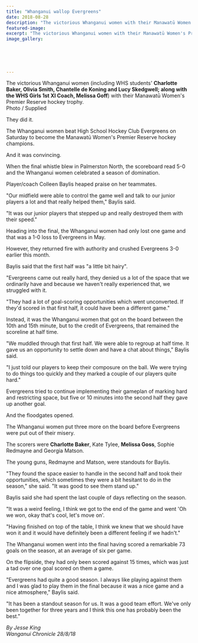 ```yaml
---
title: "Whanganui wallop Evergreens"
date: 2018-08-28
description: "The victorious Whanganui women with their Manawatū Women's Premier Reserve hockey trophy..."
featured-image: 
excerpt: "The victorious Whanganui women with their Manawatū Women's Premier Reserve hockey trophy."
image_gallery:
	
	
	
	
	
---
```


<p><span>The victorious Whanganui women (including WHS students'&nbsp;<strong>Charlotte Baker, Olivia Smith, Chantelle de Koning and Lucy Skedgwell; along with the WHS Girls 1st XI Coach, Melissa Goff</strong>) with their Manawatū Women's Premier Reserve hockey trophy. <br />Photo / Supplied</span></p>
<p class="element element-paragraph">They did it.</p>
<p class="element element-paragraph">The Whanganui women beat High School Hockey Club Evergreens on Saturday to become the Manawatū Women's Premier Reserve hockey champions.</p>
<p class="element element-paragraph">And it was convincing.</p>
<p class="element element-paragraph">When the final whistle blew in Palmerston North, the scoreboard read 5-0 and the Whanganui women celebrated a season of domination.</p>
<p class="element element-paragraph">Player/coach Colleen Baylis heaped praise on her teammates.</p>
<p class="element element-paragraph">"Our midfield were able to control the game well and talk to our junior players a lot and that really helped them," Baylis said.</p>
<p class="element element-paragraph">"It was our junior players that stepped up and really destroyed them with their speed."</p>
<p class="element element-paragraph">Heading into the final, the Whanganui women had only lost one game and that was a 1-0 loss to Evergreens in May.</p>
<p class="element element-paragraph">However, they returned fire with authority and crushed Evergreens 3-0 earlier this month.</p>
<p class="element element-paragraph">Baylis said that the first half was "a little bit hairy".</p>
<p class="element element-paragraph">"Evergreens came out really hard, they denied us a lot of the space that we ordinarily have and because we haven't really experienced that, we struggled with it.</p>
<p class="element element-paragraph">"They had a lot of goal-scoring opportunities which went unconverted. If they'd scored in that first half, it could have been a different game."</p>
<p class="element element-paragraph">Instead, it was the Whanganui women that got on the board between the 10th and 15th minute, but to the credit of Evergreens, that remained the scoreline at half time.</p>
<p class="element element-paragraph">"We muddled through that first half. We were able to regroup at half time. It gave us an opportunity to settle down and have a chat about things," Baylis said.</p>
<p class="element element-paragraph">"I just told our players to keep their composure on the ball. We were trying to do things too quickly and they marked a couple of our players quite hard."</p>
<p class="element element-paragraph">Evergreens tried to continue implementing their gameplan of marking hard and restricting space, but five or 10 minutes into the second half they gave up another goal.</p>
<p class="element element-paragraph">And the floodgates opened.</p>
<p class="element element-paragraph">The Whanganui women put three more on the board before Evergreens were put out of their misery.</p>
<p class="element element-paragraph">The scorers were <strong>Charlotte Baker</strong>, Kate Tylee, <strong>Melissa Goss</strong>, Sophie Redmayne and Georgia Matson.</p>
<p class="element element-paragraph">The young guns, Redmayne and Matson, were standouts for Baylis.</p>
<p class="element element-paragraph">"They found the space easier to handle in the second half and took their opportunities, which sometimes they were a bit hesitant to do in the season," she said. "It was good to see them stand up."</p>
<p class="element element-paragraph">Baylis said she had spent the last couple of days reflecting on the season.</p>
<p class="element element-paragraph">"It was a weird feeling, I think we got to the end of the game and went 'Oh we won, okay that's cool, let's move on'.</p>
<p class="element element-paragraph">"Having finished on top of the table, I think we knew that we should have won it and it would have definitely been a different feeling if we hadn't."</p>
<p class="element element-paragraph">The Whanganui women went into the final having scored a remarkable 73 goals on the season, at an average of six per game.</p>
<p class="element element-paragraph">On the flipside, they had only been scored against 15 times, which was just a tad over one goal scored on them a game.</p>
<p class="element element-paragraph">"Evergreens had quite a good season. I always like playing against them and I was glad to play them in the final because it was a nice game and a nice atmosphere," Baylis said.</p>
<p class="element element-paragraph">"It has been a standout season for us. It was a good team effort. We've only been together for three years and I think this one has probably been the best."</p>
<p><em>By Jesse King<br />Wanganui Chronicle 28/8/18</em></p>

